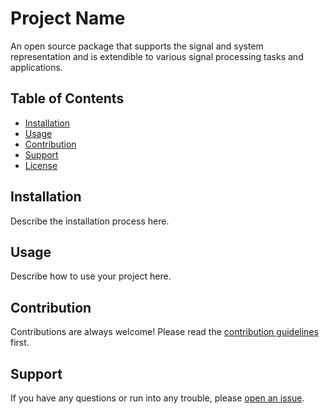 # Project Name

An open source package that supports the signal and system representation and is extendible to various signal processing tasks and applications.

## Table of Contents

- [Installation](#installation)
- [Usage](#usage)
- [Contribution](#contribution)
- [Support](#support)
- [License](#license)

## Installation

Describe the installation process here.

## Usage 

Describe how to use your project here.

## Contribution

Contributions are always welcome! Please read the [contribution guidelines](CONTRIBUTING.md) first.

## Support

If you have any questions or run into any trouble, please [open an issue](https://github.com/abdullah131566/dsp-core/issues/new).
<!-- 
## License

This project is licensed under the terms of the XYZ license. -->